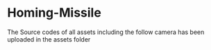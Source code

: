 # Homing-Missile
The Source codes of all assets including the follow camera has been uploaded in the assets folder 
